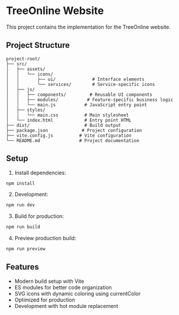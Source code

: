 # TreeOnline Website

This project contains the implementation for the TreeOnline website.

## Project Structure

```
project-root/
├── src/
│   ├── assets/
│   │   └── icons/
│   │       ├── ui/              # Interface elements
│   │       └── services/        # Service-specific icons
│   ├── js/
│   │   ├── components/         # Reusable UI components
│   │   ├── modules/           # Feature-specific business logic
│   │   └── main.js           # JavaScript entry point
│   ├── styles/
│   │   └── main.css          # Main stylesheet
│   └── index.html            # Entry point HTML
├── dist/                     # Build output
├── package.json             # Project configuration
├── vite.config.js          # Vite configuration
└── README.md               # Project documentation
```

## Setup

1. Install dependencies:
```bash
npm install
```

2. Development:
```bash
npm run dev
```

3. Build for production:
```bash
npm run build
```

4. Preview production build:
```bash
npm run preview
```

## Features

- Modern build setup with Vite
- ES modules for better code organization
- SVG icons with dynamic coloring using currentColor
- Optimized for production
- Development with hot module replacement 